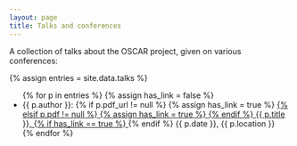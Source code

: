 ```yaml
---
layout: page
title: Talks and conferences
---
```


A collection of talks about the OSCAR project, given on various conferences:

{% assign entries = site.data.talks %}
<ul>
{% for p in entries %}
{% assign has_link = false %}
  <li>
    {{ p.author }}: 
    {% if p.pdf_url != null %}
        {% assign has_link = true %}
        <a href="{{ p.pdf_url }}">
    {% elsif p.pdf != null %}
        {% assign has_link = true %}
        <a href="{{ site.baseurl }}/public/{{ p.pdf }}">
    {% endif %}
    <emph>{{ p.title }},</emph>
    {% if has_link == true %}
        </a>
    {% endif %}
    {{ p.date }}, {{ p.location }}
  </li>
{% endfor %}
</ul>
